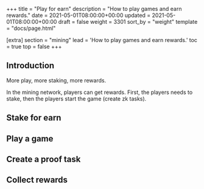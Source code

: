 +++
title = "Play for earn"
description = "How to play games and earn rewards."
date = 2021-05-01T08:00:00+00:00
updated = 2021-05-01T08:00:00+00:00
draft = false
weight = 3301
sort_by = "weight"
template = "docs/page.html"

[extra]
section = "mining"
lead = 'How to play games and earn rewards.'
toc = true
top = false
+++

## Introduction
More play, more staking, more rewards.

In the mining network, players can get rewards.
First, the players needs to stake,
then the players start the game (create zk tasks).

## Stake for earn

## Play a game

## Create a proof task

## Collect rewards
